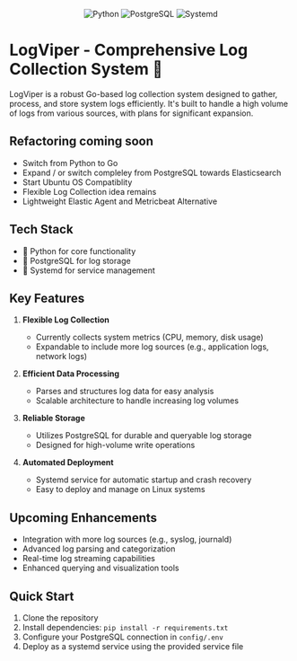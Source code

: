 <div align="center">

![Python](https://img.shields.io/badge/Python-3776AB?style=for-the-badge&logo=python&logoColor=white)
![PostgreSQL](https://img.shields.io/badge/PostgreSQL-336791?style=for-the-badge&logo=postgresql&logoColor=white)
![Systemd](https://img.shields.io/badge/Systemd-FCC624?style=for-the-badge&logo=linux&logoColor=black)

</div>

# LogViper - Comprehensive Log Collection System 🐍

LogViper is a robust Go-based log collection system designed to gather, process, and store system logs efficiently. It's built to handle a high volume of logs from various sources, with plans for significant expansion.

## Refactoring coming soon
- Switch from Python to Go
- Expand / or switch compleley from PostgreSQL towards Elasticsearch
- Start Ubuntu OS Compatiblity
- Flexible Log Collection idea remains
- Lightweight Elastic Agent and Metricbeat Alternative

## Tech Stack

- 🐍 Python for core functionality
- 🐘 PostgreSQL for log storage
- 🐧 Systemd for service management

## Key Features

1. **Flexible Log Collection**
   - Currently collects system metrics (CPU, memory, disk usage)
   - Expandable to include more log sources (e.g., application logs, network logs)

2. **Efficient Data Processing**
   - Parses and structures log data for easy analysis
   - Scalable architecture to handle increasing log volumes

3. **Reliable Storage**
   - Utilizes PostgreSQL for durable and queryable log storage
   - Designed for high-volume write operations

4. **Automated Deployment**
   - Systemd service for automatic startup and crash recovery
   - Easy to deploy and manage on Linux systems

## Upcoming Enhancements

- Integration with more log sources (e.g., syslog, journald)
- Advanced log parsing and categorization
- Real-time log streaming capabilities
- Enhanced querying and visualization tools

## Quick Start

1. Clone the repository
2. Install dependencies: `pip install -r requirements.txt`
3. Configure your PostgreSQL connection in `config/.env`
4. Deploy as a systemd service using the provided service file
